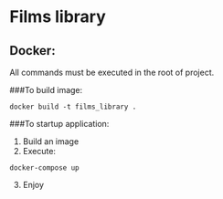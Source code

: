 # Films library


## Docker:
All commands must be executed in the root of project.

###To build image:
```shell
docker build -t films_library .
```

###To startup application:
1) Build an image
2) Execute:
```shell
docker-compose up
```
3) Enjoy